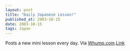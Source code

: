 ```yaml
---
layout: post
title: "Daily Japanese Lesson!"
published_at: 2003-10-15
date: 2003-10-15
tags: Japan
---
```


Posts a new mini lesson every day. Via [Whump.com](http://www.whump.com/moreLikeThis/link/03675).[Link](http://weblog.randomchaos.com/japanese.php)  